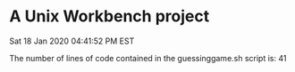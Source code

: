 # A Unix Workbench project
Sat 18 Jan 2020 04:41:52 PM EST

The number of lines of code contained in the guessinggame.sh script is: 41
